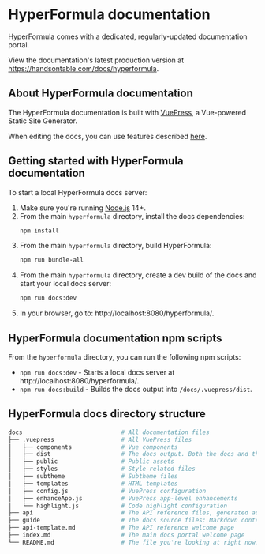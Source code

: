 # HyperFormula documentation

HyperFormula comes with a dedicated, regularly-updated documentation portal.

View the documentation's latest production version at https://handsontable.com/docs/hyperformula.

## About HyperFormula documentation

The HyperFormula documentation is built with [VuePress](https://vuepress.vuejs.org/), a Vue-powered Static Site Generator.

When editing the docs, you can use features described [here](https://vuepress.vuejs.org/guide/markdown.html).

## Getting started with HyperFormula documentation

To start a local HyperFormula docs server:

1. Make sure you're running [Node.js](https://nodejs.org/en/) 14+.
2. From the main `hyperformula` directory, install the docs dependencies:
    ```bash
    npm install
    ```
3. From the main `hyperformula` directory, build HyperFormula:
   ```bash
   npm run bundle-all
   ```
4. From the main `hyperformula` directory, create a dev build of the docs and start your local docs server:
   ```bash
   npm run docs:dev
   ```
5. In your browser, go to: http://localhost:8080/hyperformula/.

## HyperFormula documentation npm scripts

From the `hyperformula` directory, you can run the following npm scripts:

* `npm run docs:dev` - Starts a local docs server at http://localhost:8080/hyperformula/.
* `npm run docs:build` - Builds the docs output into `/docs/.vuepress/dist`.

## HyperFormula docs directory structure

```bash
docs                            # All documentation files
├── .vuepress                   # All VuePress files
│   ├── components              # Vue components
│   ├── dist                    # The docs output. Both the docs and the API reference are built into this folder.
│   ├── public                  # Public assets
│   ├── styles                  # Style-related files
│   ├── subtheme                # Subtheme files
│   ├── templates               # HTML templates
│   ├── config.js               # VuePress configuration
│   ├── enhanceApp.js           # VuePress app-level enhancements
│   └── highlight.js            # Code highlight configuration
├── api                         # The API reference files, generated automatically from JsDoc. Do not edit!
├── guide                       # The docs source files: Markdown content
├── api-template.md             # The API reference welcome page
├── index.md                    # The main docs portal welcome page
└── README.md                   # The file you're looking at right now!
```
